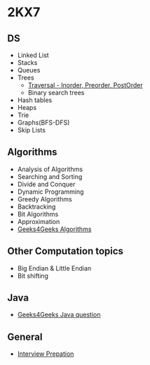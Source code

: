 # 2KX7

## DS                               
- Linked List 
- Stacks
- Queues 
- Trees
  - [Traversal - Inorder, Preorder, PostOrder](./DS/Tree/tree_chap1.md)  
  - Binary search trees
- Hash tables  
- Heaps  
- Trie		
- Graphs(BFS-DFS)
-  Skip Lists

## Algorithms
- Analysis of Algorithms
- Searching and Sorting
- Divide and Conquer
- Dynamic Programming
- Greedy Algorithms
- Backtracking
- Bit Algorithms
- Approximation
- [Geeks4Geeks Algorithms](http://www.geeksforgeeks.org/fundamentals-of-algorithms/)

## Other Computation topics
- Big Endian & Little Endian
- Bit shifting

## Java
- [Geeks4Geeks Java question](http://www.geeksforgeeks.org/java/)

## General
- [Interview Prepation](./Arbit/interview_prep.md)

